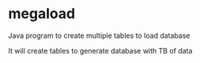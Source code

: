 # megaload
Java  program to create multiple tables to load database

It will create tables to generate database with TB of data
